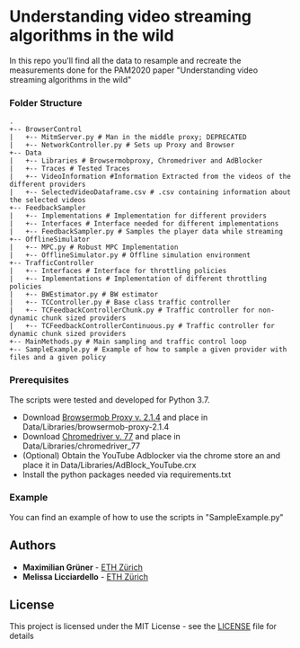 # Understanding video streaming algorithms in the wild

In this repo you'll find all the data to resample and recreate the measurements done
for the PAM2020 paper "Understanding video streaming algorithms in the wild"

### Folder Structure
```
.
+-- BrowserControl
|   +-- MitmServer.py # Man in the middle proxy; DEPRECATED
|   +-- NetworkController.py # Sets up Proxy and Browser
+-- Data
|   +-- Libraries # Browsermobproxy, Chromedriver and AdBlocker
|   +-- Traces # Tested Traces
|   +-- VideoInformation #Information Extracted from the videos of the different providers
|   +-- SelectedVideoDataframe.csv # .csv containing information about the selected videos
+-- FeedbackSampler
|   +-- Implementations # Implementation for different providers
|   +-- Interfaces # Interface needed for different implementations
|   +-- FeedbackSampler.py # Samples the player data while streaming
+-- OfflineSimulator
|   +-- MPC.py # Robust MPC Implementation 
|   +-- OfflineSimulator.py # Offline simulation environment 
+-- TrafficController
|   +-- Interfaces # Interface for throttling policies
|   +-- Implementations # Implementation of different throttling policies
|   +-- BWEstimator.py # BW estimator 
|   +-- TCController.py # Base class traffic controller
|   +-- TCFeedbackControllerChunk.py # Traffic controller for non-dynamic chunk sized providers
|   +-- TCFeedbackControllerContinuous.py # Traffic controller for dynamic chunk sized providers
+-- MainMethods.py # Main sampling and traffic control loop
+-- SampleExample.py # Example of how to sample a given provider with files and a given policy
```

### Prerequisites
The scripts were tested and developed for Python 3.7. 
* Download [Browsermob Proxy v. 2.1.4](https://bmp.lightbody.net/) and place in Data/Libraries/browsermob-proxy-2.1.4
* Download [Chromedriver v. 77](https://chromedriver.chromium.org/) and place in Data/Libraries/chromedriver_77
* (Optional) Obtain the YouTube Adblocker via the chrome store an and place it in Data/Libraries/AdBlock_YouTube.crx
* Install the python packages needed via requirements.txt

### Example

You can find an example of how to use the scripts in "SampleExample.py"

## Authors

* **Maximilian Grüner** - [ETH Zürich](mgruener@ethz.ch)
* **Melissa Licciardello** - [ETH Zürich](melissa.licciardello@inf.ethz.ch)


## License

This project is licensed under the MIT License - see the [LICENSE](LICENSE.md) file for details


